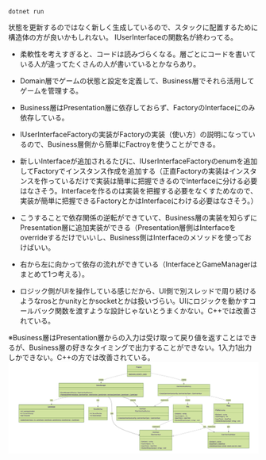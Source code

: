 ```
dotnet run
```

状態を更新するのではなく新しく生成しているので、スタックに配置するために構造体の方が良いかもしれない。
IUserInterfaceの関数名が終わってる。

- 柔軟性を考えすぎると、コードは読みづらくなる。層ごとにコードを書いている人が違ってたくさんの人が書いているとかならあり。

- Domain層でゲームの状態と設定を定義して、Business層でそれら活用してゲームを管理する。

- Business層はPresentation層に依存しておらず、FactoryのInterfaceにのみ依存している。

- IUserInterfaceFactoryの実装がFactoryの実装（使い方）の説明になっているので、Business層側から簡単にFactroyを使うことができる。

- 新しいInterfaceが追加されるたびに、IUserInterfaceFactoryのenumを追加してFactoryでインスタンス作成を追加する（正直Factoryの実装はインスタンスを作っているだけで実装は簡単に把握できるのでInterfaceに分ける必要はなさそう。Interfaceを作るのは実装を把握する必要をなくすためなので、実装が簡単に把握できるFactoryとかはInterfaceにわける必要はなさそう。）

- こうすることで依存関係の逆転ができていて、Business層の実装を知らずにPresentation層に追加実装ができる（Presentation層側はInterfaceをoverrideするだけでいいし、Business側はInterfaceのメソッドを使っておけばいい。

- 右から左に向かって依存の流れができている（InterfaceとGameManagerはまとめて1つ考える）。

- ロジック側がUIを操作している感じだから、UI側で別スレッドで周り続けるようなrosとかunityとかsocketとかは扱いづらい。UIにロジックを動かすコールバック関数を渡すような設計じゃないとうまくかない。C++では改善されている。

※Business層はPresentation層からの入力は受け取って戻り値を返すことはできるが、Business層の好きなタイミングで出力することができない。1入力1出力しかできない。C++の方では改善されている。
![Qiita](class_mermaid.png "Qiita")
